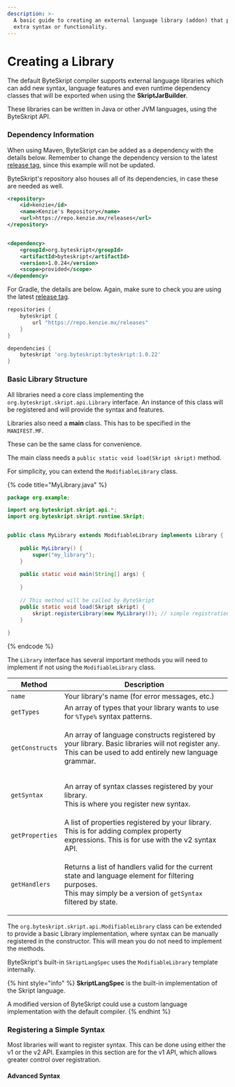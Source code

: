 ```yaml
---
description: >-
  A basic guide to creating an external language library (addon) that provides
  extra syntax or functionality.
---
```


# Creating a Library

The default ByteSkript compiler supports external language libraries which can add new syntax, language features and even runtime dependency classes that will be exported when using the **SkriptJarBuilder**.

These libraries can be written in Java or other JVM languages, using the ByteSkript API.

### Dependency Information

When using Maven, ByteSkript can be added as a dependency with the details below. Remember to change the dependency version to the latest [release tag](https://github.com/Moderocky/ByteSkript/tags), since this example will not be updated.

ByteSkript's repository also houses all of its dependencies, in case these are needed as well.

```xml
<repository>
    <id>kenzie</id>
    <name>Kenzie's Repository</name>
    <url>https://repo.kenzie.mx/releases</url>
</repository>


<dependency>
    <groupId>org.byteskript</groupId>
    <artifactId>byteskript</artifactId>
    <version>1.0.24</version>
    <scope>provided</scope>
</dependency>
```

For Gradle, the details are below. Again, make sure to check you are using the latest [release tag](https://github.com/Moderocky/ByteSkript/tags).

```groovy
repositories {
    byteskript {
        url "https://repo.kenzie.mx/releases"
    }
}

dependencies {
    byteskript 'org.byteskript:byteskript:1.0.22'
}
```

### Basic Library Structure

All libraries need a core class implementing the `org.byteskript.skript.api.Library` interface. An instance of this class will be registered and will provide the syntax and features.

Libraries also need a **main** class. This has to be specified in the `MANIFEST.MF`.

These can be the same class for convenience.

The main class needs a `public static void load(Skript skript)` method.

For simplicity, you can extend the `ModifiableLibrary` class.

{% code title="MyLibrary.java" %}
```java
package org.example;

import org.byteskript.skript.api.*;
import org.byteskript.skript.runtime.Skript;


public class MyLibrary extends ModifiableLibrary implements Library {
    
    public MyLibrary() {
        super("my_library");
    }
    
    public static void main(String[] args) {
    
    }
    
    // This method will be called by ByteSkript
    public static void load(Skript skript) {
        skript.registerLibrary(new MyLibrary()); // simple registration
    }
    
}
```
{% endcode %}

The `Library` interface has several important methods you will need to implement if not using the `ModifiableLibrary` class.

| Method          | Description                                                                                                                                                                             |
| --------------- | --------------------------------------------------------------------------------------------------------------------------------------------------------------------------------------- |
| `name`          | Your library's name (for error messages, etc.)                                                                                                                                          |
| `getTypes`      | An array of types that your library wants to use for `%Type%` syntax patterns.                                                                                                          |
| `getConstructs` | <p>An array of language constructs registered by your library. Basic libraries will not register any.<br>This can be used to add entirely new language grammar.</p>                     |
| `getSyntax`     | <p>An array of syntax classes registered by your library.<br>This is where you register new syntax.</p>                                                                                 |
| `getProperties` | A list of properties registered by your library. This is for adding complex property expressions. This is for use with the v2 syntax API.                                               |
| `getHandlers`   | <p>Returns a list of handlers valid for the current state and language element for filtering purposes.<br>This may simply be a version of <code>getSyntax</code> filtered by state.</p> |

The `org.byteskript.skript.api.ModifiableLibrary` class can be extended to provide a basic Library implementation, where syntax can be manually registered in the constructor. This will mean you do not need to implement the methods.

ByteSkript's built-in `SkriptLangSpec` uses the `ModifiableLibrary` template internally.

{% hint style="info" %}
**SkriptLangSpec** is the built-in implementation of the Skript language.

A modified version of ByteSkript could use a custom language implementation with the default compiler.
{% endhint %}

### Registering a Simple Syntax

Most libraries will want to register syntax. This can be done using either the v1 or the v2 API. Examples in this section are for the v1 API, which allows greater control over registration.

#### Advanced Syntax

